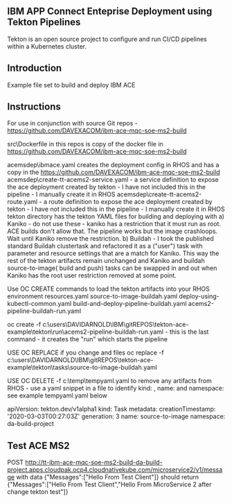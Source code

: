 ## IBM APP Connect Enteprise Deployment using Tekton Pipelines

Tekton is an open source project to configure and run CI/CD pipelines within a Kubernetes cluster.


## Introduction

Example file set to build and deploy IBM ACE

## Instructions

For use in conjunction with source Git repos - https://github.com/DAVEXACOM/ibm-ace-mqc-soe-ms2-build

src\Dockerfile in this repos is copy of the docker file in https://github.com/DAVEXACOM/ibm-ace-mqc-soe-ms2-build

acemsdep\ibmace.yaml creates the deployment config in RHOS and has a copy in the https://github.com/DAVEXACOM/ibm-ace-mqc-soe-ms2-build
acemsdep\create-tt-acems2-service.yaml - a service definition to expose the ace deployment created by tekton - I have not included this in the pipeline - I manually create it in RHOS
acemsdep\create-tt-acems2-route.yaml - a route definition to expose the ace deployment created by tekton - I have not included this in the pipeline - I manually create it in RHOS
tekton directory has the tekton YAML files for building and deploying with
	a) Kaniko - do not use these - kaniko has a restriction that it must run as root. ACE builds don't allow that. The pipeline works but the image crashloops. Wait until Kaniko remove the restriction.
	b) Buildah - I took the published standard Buildah clustertask and refactored it as a ("user") task with parameter and resource settings that are a match for Kaniko. This way the rest of the tekton artifacts remain unchanged and Kaniko and buildah source-to-image( build and push) tasks can be swapped in and out when Kaniko has the root user restriction removed at some point.

Use OC CREATE commands to load the tekton artifacts into your RHOS environment
resources.yaml
source-to-image-buildah.yaml
deploy-using-kubectl-common.yaml
build-and-deploy-pipeline-buildah.yaml
acems2-pipeline-buildah-run.yaml

oc create -f c:\users\DAVIDARNOLD\IBM\gitREPOS\tekton-ace-example\tekton\run\acems2-pipeline-buildah-run.yaml - this is the last command - it creates the "run" which starts the pipeline

USE OC REPLACE if you change and files
oc replace -f c:\users\DAVIDARNOLD\IBM\gitREPOS\tekton-ace-example\tekton\tasks\source-to-image-buildah.yaml

USE OC DELETE -f c:\temp\tempyaml.yaml to remove any artifacts from RHOS - use a yaml snippet in a file to identify kind: , name: and namespace: see example tempyaml.yaml below

apiVersion: tekton.dev/v1alpha1
kind: Task
metadata:
  creationTimestamp: '2020-03-03T00:27:03Z'
  generation: 3
  name: source-to-image
  namespace: da-build-project
## Test ACE MS2 
POST
http://tt-ibm-ace-mqc-soe-ms2-build-da-build-project.apps.cloudpak.ocp4.cloudnativekube.com/microservice2/v1/message
with data
{"Messages":["Hello From Test Client"]}
should return
{"Messages":["Hello From Test Client","Hello From MicroService 2 after change tekton  test"]}
